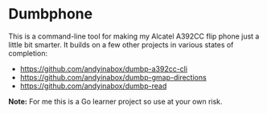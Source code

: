# Dumbphone

This is a command-line tool for making my Alcatel A392CC flip phone just a little bit smarter. It builds on a few other projects in various states of completion:

 - https://github.com/andyinabox/dumbp-a392cc-cli
 - https://github.com/andyinabox/dumbp-gmap-directions
 - https://github.com/andyinabox/dumbp-read

**Note:** For me this is a Go learner project so use at your own risk.

